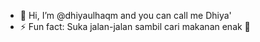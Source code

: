 - 👋 Hi, I’m @dhiyaulhaqm and you can call me Dhiya'
- ⚡ Fun fact: Suka jalan-jalan sambil cari makanan enak 👀

<!---
dhiyaulhaqm/dhiyaulhaqm is a ✨ special ✨ repository because its `README.md` (this file) appears on your GitHub profile.
You can click the Preview link to take a look at your changes.
- 👀 I’m interested in ...
- 🌱 I’m currently learning ...
- 💞️ I’m looking to collaborate on ...
- 📫 How to reach me ...
- 😄 Pronouns: ...
--->
